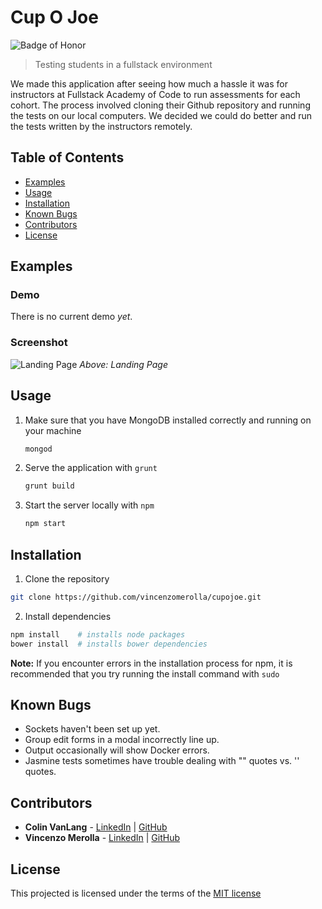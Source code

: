 # Cup O Joe
![Badge of Honor](https://img.shields.io/badge/Built%20at-Fullstack-green.svg?style=flat-square)
> Testing students in a fullstack environment

We made this application after seeing how much a hassle it was for instructors at Fullstack Academy of Code to run assessments for each cohort. The process involved cloning their Github repository and running the tests on our local computers. We decided we could do better and run the tests written by the instructors remotely.

## Table of Contents

- [Examples](#examples)
- [Usage](#usage)
- [Installation](#installation)
- [Known Bugs](#Known_Bugs)
- [Contributors](#contributors)
- [License](#license)

## Examples
### Demo

There is no current demo *yet*.

### Screenshot
![Landing Page](https://flic.kr/p/rCS3G7)
_Above: Landing Page_


## Usage

1.  Make sure that you have MongoDB installed correctly and running on your machine

    ```bash
    mongod
    ```
2. Serve the application with `grunt`

    ```bash
    grunt build
    ```
3. Start the server locally with `npm`

    ```bash
    npm start
    ```
     
## Installation

1. Clone the repository

  ```bash
  git clone https://github.com/vincenzomerolla/cupojoe.git
  ```
2.  Install dependencies

  ```bash
  npm install    # installs node packages
  bower install  # installs bower dependencies
  ```

__Note:__ If you encounter errors in the installation process for npm, it is recommended that you try running the install command with `sudo`

## Known Bugs

- Sockets haven't been set up yet.
- Group edit forms in a modal incorrectly line up.
- Output occasionally will show Docker errors.
- Jasmine tests sometimes have trouble dealing with "" quotes vs. '' quotes.

## Contributors
* __Colin VanLang__ - [LinkedIn](https://www.linkedin.com/in/colinvanlang) | [GitHub](https://github.com/covlllp)
* __Vincenzo Merolla__ - [LinkedIn](https://www.linkedin.com/in/vincenzomerolla) | [GitHub](https://github.com/vincenzomerolla)

## License

This projected is licensed under the terms of the [MIT license](/LICENSE)